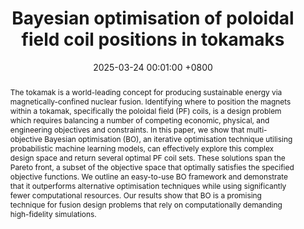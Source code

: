 ---
title:          "Bayesian optimisation of poloidal field coil positions in tokamaks"
selected:       true
pub:            "Physics of Plasmas"
date:           2025-03-24 00:01:00 +0800  # so the site can order them correctly

abstract: >-
  The tokamak is a world-leading concept for producing sustainable energy via magnetically-confined nuclear fusion. Identifying where to position the magnets within a tokamak, specifically the poloidal field (PF) coils, is a design problem which requires balancing a number of competing economic, physical, and engineering objectives and constraints. In this paper, we show that multi-objective Bayesian optimisation (BO), an iterative optimisation technique utilising probabilistic machine learning models, can effectively explore this complex design space and return several optimal PF coil sets. These solutions span the Pareto front, a subset of the objective space that optimally satisfies the specified objective functions. We outline an easy-to-use BO framework and demonstrate that it outperforms alternative optimisation techniques while using significantly fewer computational resources. Our results show that BO is a promising technique for fusion design problems that rely on computationally demanding high-fidelity simulations.

pub_last:       <span class="badge badge-info">Bayesian optimisation</span> <span class="badge badge-info">Poloidal field coils</span> <span class="badge badge-info">Spherical tokamak</span> <span class="badge badge-info">MHD equilibria</span> <span class="badge badge-info">FreeGS</span>

cover: /assets/images/pf_coils.svg

authors:
  - T. Nunn
  - K. Pentland
  - V. Gopakumar
  - J. Buchanan

links:
  Publication: https://pubs.aip.org/aip/pop/article/32/7/072507/3355562
  arXiv: https://arxiv.org/abs/2503.17189
  # Code: https://github.com/luost26/academic-homepage
  # Poster: /assets/docs/freegsnke_validation_poster.pdf
  # Talk: /assets/docs/freegsnke_validation.pdf



---